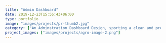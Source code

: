 ```yaml
---
title: "Admin Dashboard"
date: 2019-12-23T15:56:43+06:00
type: portfolio
image: "images/projects/pr-thumb2.jpg"
category: ["An Adminstration Dashboard Design, sporting a clean and profesional look"]
project_images: ["images/projects/agro-image-2.png"]
---
```


